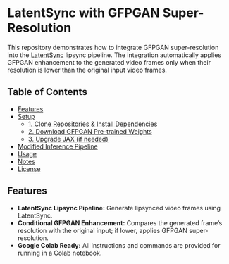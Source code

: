# LatentSync with GFPGAN Super-Resolution

This repository demonstrates how to integrate GFPGAN super-resolution into the [LatentSync](https://github.com/bytedance/LatentSync) lipsync pipeline. The integration automatically applies GFPGAN enhancement to the generated video frames only when their resolution is lower than the original input video frames.

## Table of Contents

- [Features](#features)
- [Setup](#setup)
  - [1. Clone Repositories & Install Dependencies](#1-clone-repositories--install-dependencies)
  - [2. Download GFPGAN Pre-trained Weights](#2-download-gfpgan-pre-trained-weights)
  - [3. Upgrade JAX (if needed)](#3-upgrade-jax-if-needed)
- [Modified Inference Pipeline](#modified-inference-pipeline)
- [Usage](#usage)
- [Notes](#notes)
- [License](#license)

## Features

- **LatentSync Lipsync Pipeline:** Generate lipsynced video frames using LatentSync.
- **Conditional GFPGAN Enhancement:** Compares the generated frame’s resolution with the original input; if lower, applies GFPGAN super-resolution.
- **Google Colab Ready:** All instructions and commands are provided for running in a Colab notebook.

